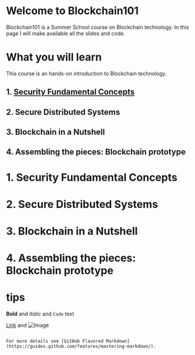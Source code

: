 # Welcome to Blockchain101
Blockchain101 is a Summer School course on Blockchain technology.
In this page I will make available all the slides and code.

# What you will learn
This course is an hands-on introduction to Blockchain technology.

## 1. [Security Fundamental Concepts](#intro)

## 2. Secure Distributed Systems

## 3. Blockchain in a Nutshell

## 4. Assembling the pieces: Blockchain prototype



# 1. Security Fundamental Concepts <a name="intro"></a>

# 2. Secure Distributed Systems

# 3. Blockchain in a Nutshell

# 4. Assembling the pieces: Blockchain prototype


# tips

**Bold** and _Italic_ and `Code` text

[Link](url) and ![Image](src)
```

For more details see [GitHub Flavored Markdown](https://guides.github.com/features/mastering-markdown/).
